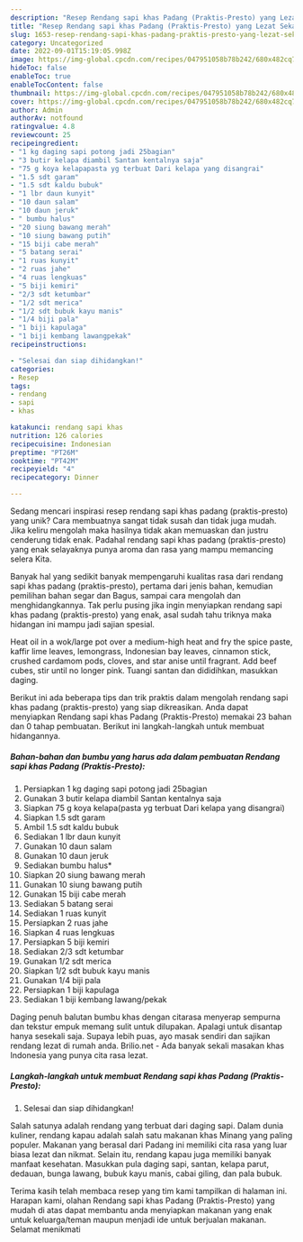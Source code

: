 ```yaml
---
description: "Resep Rendang sapi khas Padang (Praktis-Presto) yang Lezat Sekali"
title: "Resep Rendang sapi khas Padang (Praktis-Presto) yang Lezat Sekali"
slug: 1653-resep-rendang-sapi-khas-padang-praktis-presto-yang-lezat-sekali
category: Uncategorized
date: 2022-09-01T15:19:05.998Z
image: https://img-global.cpcdn.com/recipes/047951058b78b242/680x482cq70/rendang-sapi-khas-padang-praktis-presto-foto-resep-utama.jpg
hideToc: false
enableToc: true
enableTocContent: false
thumbnail: https://img-global.cpcdn.com/recipes/047951058b78b242/680x482cq70/rendang-sapi-khas-padang-praktis-presto-foto-resep-utama.jpg
cover: https://img-global.cpcdn.com/recipes/047951058b78b242/680x482cq70/rendang-sapi-khas-padang-praktis-presto-foto-resep-utama.jpg
author: Admin
authorAv: notfound
ratingvalue: 4.8
reviewcount: 25
recipeingredient:
- "1 kg daging sapi potong jadi 25bagian"
- "3 butir kelapa diambil Santan kentalnya saja"
- "75 g koya kelapapasta yg terbuat Dari kelapa yang disangrai"
- "1.5 sdt garam"
- "1.5 sdt kaldu bubuk"
- "1 lbr daun kunyit"
- "10 daun salam"
- "10 daun jeruk"
- " bumbu halus"
- "20 siung bawang merah"
- "10 siung bawang putih"
- "15 biji cabe merah"
- "5 batang serai"
- "1 ruas kunyit"
- "2 ruas jahe"
- "4 ruas lengkuas"
- "5 biji kemiri"
- "2/3 sdt ketumbar"
- "1/2 sdt merica"
- "1/2 sdt bubuk kayu manis"
- "1/4 biji pala"
- "1 biji kapulaga"
- "1 biji kembang lawangpekak"
recipeinstructions:

- "Selesai dan siap dihidangkan!"
categories:
- Resep
tags:
- rendang
- sapi
- khas

katakunci: rendang sapi khas 
nutrition: 126 calories
recipecuisine: Indonesian
preptime: "PT26M"
cooktime: "PT42M"
recipeyield: "4"
recipecategory: Dinner

---
```





Sedang mencari inspirasi resep rendang sapi khas padang (praktis-presto) yang unik? Cara membuatnya sangat tidak susah dan tidak juga mudah. Jika keliru mengolah maka hasilnya tidak akan memuaskan dan justru cenderung tidak enak. Padahal rendang sapi khas padang (praktis-presto) yang enak selayaknya punya aroma dan rasa yang mampu memancing selera Kita.





Banyak hal yang sedikit banyak mempengaruhi kualitas rasa dari rendang sapi khas padang (praktis-presto), pertama dari jenis bahan, kemudian pemilihan bahan segar dan Bagus, sampai cara mengolah dan menghidangkannya. Tak perlu pusing jika ingin menyiapkan rendang sapi khas padang (praktis-presto) yang enak,      asal sudah tahu triknya maka hidangan ini mampu jadi sajian spesial.














Heat oil in a wok/large pot over a medium-high heat and fry the spice paste, kaffir lime leaves, lemongrass, Indonesian bay leaves, cinnamon stick, crushed cardamom pods, cloves, and star anise until fragrant. Add beef cubes, stir until no longer pink. Tuangi santan dan dididihkan, masukkan daging.






Berikut ini ada beberapa tips dan trik praktis dalam mengolah rendang sapi khas padang (praktis-presto) yang siap dikreasikan. Anda dapat menyiapkan Rendang sapi khas Padang (Praktis-Presto) memakai 23 bahan dan 0 tahap pembuatan. Berikut ini langkah-langkah untuk membuat hidangannya.

<!--inarticleads1-->

##### Bahan-bahan dan bumbu yang harus ada dalam pembuatan Rendang sapi khas Padang (Praktis-Presto):

1. Persiapkan 1 kg daging sapi potong jadi 25bagian
1. Gunakan 3 butir kelapa diambil Santan kentalnya saja
1. Siapkan 75 g koya kelapa(pasta yg terbuat Dari kelapa yang disangrai)
1. Siapkan 1.5 sdt garam
1. Ambil 1.5 sdt kaldu bubuk
1. Sediakan 1 lbr daun kunyit
1. Gunakan 10 daun salam
1. Gunakan 10 daun jeruk
1. Sediakan  bumbu halus*
1. Siapkan 20 siung bawang merah
1. Gunakan 10 siung bawang putih
1. Gunakan 15 biji cabe merah
1. Sediakan 5 batang serai
1. Sediakan 1 ruas kunyit
1. Persiapkan 2 ruas jahe
1. Siapkan 4 ruas lengkuas
1. Persiapkan 5 biji kemiri
1. Sediakan 2/3 sdt ketumbar
1. Gunakan 1/2 sdt merica
1. Siapkan 1/2 sdt bubuk kayu manis
1. Gunakan 1/4 biji pala
1. Persiapkan 1 biji kapulaga
1. Sediakan 1 biji kembang lawang/pekak


Daging penuh balutan bumbu khas dengan citarasa menyerap sempurna dan tekstur empuk memang sulit untuk dilupakan. Apalagi untuk disantap hanya sesekali saja. Supaya lebih puas, ayo masak sendiri dan sajikan rendang lezat di rumah anda. Brilio.net - Ada banyak sekali masakan khas Indonesia yang punya cita rasa lezat. 

<!--inarticleads2-->

##### Langkah-langkah untuk membuat Rendang sapi khas Padang (Praktis-Presto):


1. Selesai dan siap dihidangkan!

Salah satunya adalah rendang yang terbuat dari daging sapi. Dalam dunia kuliner, rendang kapau adalah salah satu makanan khas Minang yang paling populer. Makanan yang berasal dari Padang ini memiliki cita rasa yang luar biasa lezat dan nikmat. Selain itu, rendang kapau juga memiliki banyak manfaat kesehatan. Masukkan pula daging sapi, santan, kelapa parut, dedauan, bunga lawang, bubuk kayu manis, cabai giling, dan pala bubuk. 

Terima kasih telah membaca resep yang tim kami tampilkan di halaman ini. Harapan kami, olahan Rendang sapi khas Padang (Praktis-Presto) yang mudah di atas dapat membantu anda menyiapkan makanan yang enak untuk keluarga/teman maupun menjadi ide untuk berjualan makanan. Selamat menikmati
